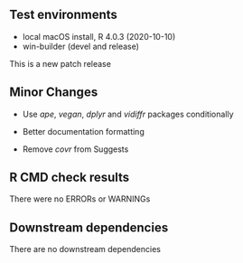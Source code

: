 ## Test environments
* local macOS install, R 4.0.3 (2020-10-10)
* win-builder (devel and release)

This is a new patch release

## Minor Changes

* Use _ape_, _vegan_, _dplyr_ and _vidiffr_ packages conditionally

* Better documentation formatting

* Remove _covr_ from Suggests

## R CMD check results
There were no ERRORs or WARNINGs

## Downstream dependencies
There are no downstream dependencies

